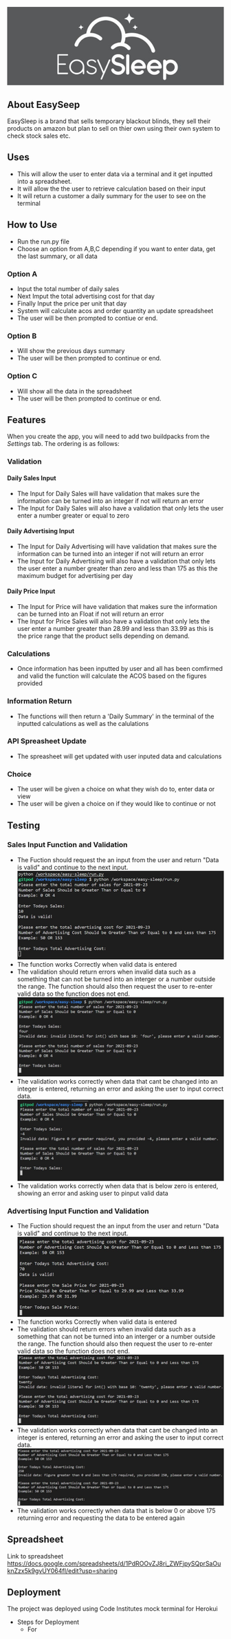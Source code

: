 ![EASY SLEEP LOGO](./assets/images/easysleep-logo.jpg)

## About EasySeep

EasySleep is a brand that sells temporary blackout blinds, they sell their products on amazon but plan to sell on thier own using their own system to check stock sales etc.

## Uses

* This will allow the user to enter data via a terminal and it get inputted into a spreadsheet.
* It will allow the the user to retrieve calculation based on their input
* It will return a customer a daily summary for the user to see on the terminal

## How to Use 

* Run the run.py file
* Choose an option from A,B,C depending if you want to enter data, get the last summary, or all data
### Option A
* Input the total number of daily sales
* Next Imput the total advertising cost for that day
* Finally Input the price per unit that day
* System will calculate acos and order quantity an update spreadsheet
* The user will be then prompted to contiue or end.
### Option B
* Will show the previous days summary 
* The user will be then prompted to continue or end.
### Option C
* Will show all the data in the spreadsheet
* The user will be then prompted to continue or end.

## Features 

When you create the app, you will need to add two buildpacks from the _Settings_ tab. The ordering is as follows:
### Validation 
#### Daily Sales Input 
* The Input for Daily Sales will have validation that makes sure the information can be turned into an integer if not will return an error
* The Input for Daily Sales will also have a validation that only lets the user enter a number greater or equal to zero 
 #### Daily Advertising Input 
* The Input for Daily Advertising will have validation that makes sure the information can be turned into an integer if not will return an error
* The Input for Daily Advertising will also have a validation that only lets the user enter a number greater than zero and less than 175 as this the maximum budget for advertising per day
#### Daily Price Input 
* The Input for Price will have validation that makes sure the information can be turned into an Float if not will return an error
* The Input for Price Sales will also have a validation that only lets the user enter a number greater than 28.99 and less than 33.99 as this is the price range that the product sells depending on demand.
### Calculations 
* Once information has been inputted by user and all has been comfirmed and valid the function will calculate the ACOS based on the figures provided
### Information Return
* The functions will then return a 'Daily Summary' in the terminal of the inputted calculations as well as the calulations 
### API Spreasheet Update
* The spreasheet will get updated with user inputed data and calculations
### Choice
* The user will be given a choice on what they wish do to, enter data or view
* The user will be given a choice on if they would like to continue or not 

## Testing 
### Sales Input Function and Validation
* The Fuction should request the an input from the user and return "Data is valid" and continue to the next input.
![Test 1 Sales Iput](./assets/images/sales-input-test-1.jpg)
* The function works Correctly when valid data is entered
* The validation should return errors when invalid data such as a something that can not be turned into an interger or a number outside the range. The function should also then request the user to re-enter valid data so the function does not end.
![Test 2 Sales Iput](./assets/images/sales-input-test-2.jpg)
* The validation works correctly when data that cant be changed into an integer is entered, returning an error and asking the user to input correct data.
![Test 3 Sales Iput](./assets/images/sales-input-test-3.jpg)
* The validation works correctly when data that is below zero is entered, showing an error and asking user to pinput valid data 
### Advertising Input Function and Validation
* The Fuction should request the an input from the user and return "Data is valid" and continue to the next input.
![Test 1 Advertising Iput](./assets/images/advertising-input-test-1.jpg)
* The function works Correctly when valid data is entered
* The validation should return errors when invalid data such as a something that can not be turned into an interger or a number outside the range. The function should also then request the user to re-enter valid data so the function does not end.
![Test 2 Advertising Iput](./assets/images/advertising-input-test-2.jpg)
* The validation works correctly when data that cant be changed into an integer is entered, returning an error and asking the user to input correct data.
![Test 3 Advertising Iput](./assets/images/advertising-input-test-3.jpg)
* The validation works correctly when data that is below 0 or above 175 returning error and requesting the data to be entered again 

## Spreadsheet 
Link to spreadsheet https://docs.google.com/spreadsheets/d/1PdROOvZJ8ri_ZWFjpySQprSaOuknZzx5k9gvUY064fI/edit?usp=sharing

## Deployment
The project was deployed using Code Institutes mock terminal for Herokui
* Steps for Deployment
    * For